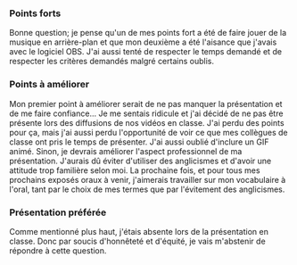 ### Points forts
Bonne question; je pense qu'un de mes points fort a été de faire jouer de la musique en arrière-plan et que mon deuxième a été l'aisance que j'avais avec le logiciel OBS. J'ai aussi tenté de respecter le temps demandé et de respecter les critères demandés malgré certains oublis. 

### Points à améliorer
Mon premier point à améliorer serait de ne pas manquer la présentation et de me faire confiance... Je me sentais ridicule et j'ai décidé de ne pas être présente lors des diffusions de nos vidéos en classe. J'ai perdu des points pour ça, mais j'ai aussi perdu l'opportunité de voir ce que mes collègues de classe ont pris le temps de présenter. J'ai aussi oublié d'inclure un GIF animé. Sinon, je devrais améliorer l'aspect professionnel de ma présentation. J'aurais dû éviter d'utiliser des anglicismes et d'avoir une attitude trop familière selon moi. La prochaine fois, et pour tous mes prochains exposés oraux à venir, j'aimerais travailler sur mon vocabulaire à l'oral, tant par le choix de mes termes que par l'évitement des anglicismes.

### Présentation préférée
Comme mentionné plus haut, j'étais absente lors de la présentation en classe. Donc par soucis d'honnêteté et d'équité, je vais m'abstenir de répondre à cette question.
